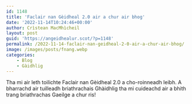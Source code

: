 ```yaml
---
id: 1148
title: 'Faclair nan Gèidheal 2.0 air a chur air bhog'
date: '2022-11-14T10:24:46+00:00'
author: Crìstean MacMhìcheil
layout: post
guid: 'https://angeidhealur.scot/?p=1148'
permalink: /2022-11-14-faclair-nan-geidheal-2-0-air-a-chur-air-bhog/
image: /images/posts/fnang.webp
categories:
    - Blog
    - Gàidhlig
---
```


Tha mi air leth toilichte Faclair nan Gèidheal 2.0 a cho-roinneadh leibh. A bharrachd air tuilleadh briathrachais Ghàidhlig tha mi cuideachd air a bhith trang briathrachas Gaeilge a chur ris!
